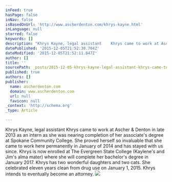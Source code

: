 ```yaml
---
inFeed: true
hasPage: false
inNav: false
isBasedOnUrl: 'http://www.ascherdenton.com/khrys-kayne.html'
inLanguage: null
starred: false
keywords: []
description: "Khrys Kayne, legal assistant    Khrys came to work at Ascher & Denton in late 2013 as an intern as she was nearing completion of her associate's degree at Spoka"
datePublished: '2015-12-05T21:52:30.704Z'
dateModified: '2015-12-05T21:52:11.847Z'
author: []
title: ''
sourcePath: _posts/2015-12-05-khrys-kayne-legal-assistant-khrys-came-to-work-at-ascher.md
published: true
authors: []
publisher:
  name: ascherdenton.com
  domain: www.ascherdenton.com
  url: null
  favicon: null
_context: 'http://schema.org'
_type: Article

---
```

Khrys Kayne, legal assistant Khrys came to work at Ascher & Denton in late 2013 as an intern as she was nearing completion of her associate's degree at Spokane Community College. She proved herself so invaluable that she came to work here permanently in January of 2014 and has stayed with us since. Khrys is now enrolled at The Evergreen State College (Kaylene's and Jim's alma mater) where she will complete her bachelor's degree in January 2017\. Khrys has two wonderful daughters and two cats. She celebrated eleven years clean from drug use on January 1, 2015\. Khrys intends to eventually become an attorney.
![](https://the-grid-user-content.s3-us-west-2.amazonaws.com/30cd3da1-53fd-4fbe-86f3-71b2f04e645c.jpg)
